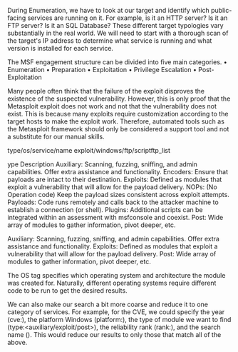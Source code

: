 During Enumeration, we have to look at our target and identify which public-facing services are running on it. For example, is it an HTTP server? Is it an FTP server? Is it an SQL Database? These different target typologies vary substantially in the real world. We will need to start with a thorough scan of the target's IP address to determine what service is running and what version is installed for each service.

The MSF engagement structure can be divided into five main categories.
•	Enumeration
•	Preparation
•	Exploitation
•	Privilege Escalation
•	Post-Exploitation

Many people often think that the failure of the exploit disproves the existence of the suspected vulnerability. However, this is only proof that the Metasploit exploit does not work and not that the vulnerability does not exist. This is because many exploits require customization according to the target hosts to make the exploit work. Therefore, automated tools such as the Metasploit framework should only be considered a support tool and not a substitute for our manual skills.

type/os/service/name
exploit/windows/ftp/scriptftp_list

ype	Description
Auxiliary:	Scanning, fuzzing, sniffing, and admin capabilities. Offer extra assistance and functionality.
Encoders:	Ensure that payloads are intact to their destination.
Exploits:	Defined as modules that exploit a vulnerability that will allow for the payload delivery.
NOPs:	(No Operation code) Keep the payload sizes consistent across exploit attempts.
Payloads:	Code runs remotely and calls back to the attacker machine to establish a connection (or shell).
Plugins:	Additional scripts can be integrated within an assessment with msfconsole and coexist.
Post:	Wide array of modules to gather information, pivot deeper, etc.

Auxiliary:	Scanning, fuzzing, sniffing, and admin capabilities. Offer extra assistance and functionality.
Exploits:	Defined as modules that exploit a vulnerability that will allow for the payload delivery.
Post:	Wide array of modules to gather information, pivot deeper, etc.

The OS tag specifies which operating system and architecture the module was created for. Naturally, different operating systems require different code to be run to get the desired results.

We can also make our search a bit more coarse and reduce it to one category of services. For example, for the CVE, we could specify the year (cve:<year>), the platform Windows (platform:<os>), the type of module we want to find (type:<auxiliary/exploit/post>), the reliability rank (rank:<rank>), and the search name (<pattern>). This would reduce our results to only those that match all of the above.


